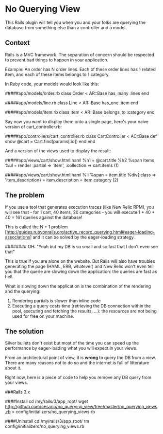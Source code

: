 No Querying View
================

This Rails plugin will tell you when you and your folks are querying the
database from something else than a controller and a model.

Context
-------

Rails is a MVC framework. The separation of concern should be respected
to prevent bad things to happen in your application.

Example: An order has N order lines. Each of these order lines has 1
related item, and each of these items belongs to 1 category.

In Ruby code, your models would look like this:

#####app/models/order.rb
    class Order < AR::Base
      has_many :lines
    end


#####app/models/line.rb
    class Line < AR::Base
      has_one :item
    end


#####app/models/item.rb
    class Item < AR::Base
      belongs_to :category
    end


Say now you want to display them onto a single page, here's your
naive version of cart_controller.rb:

#####app/controllers/cart_controller.rb
    class CartController < AC::Base
      def show
        @cart = Cart.find(params[:id])
      end
    end

And a version of the views used to display the result:

#####app/views/cart/show.html.haml
    %h1
      = @cart.title
    %h2
      %span Items
      %ul
        = render :partial => 'item', :collection => cart.items (1)

#####app/views/cart/show.html.haml
    %li
      %span
        = item.title
      %div{:class => 'item_description}
        = item.description
        = item.category (2)

The problem
-----------

If you use a tool that generates execution traces (like New Relic RPM),
you will see that - for 1 cart, 40 items, 20 categories - you will
execute 1 * 40 * 40 = 161 queries against the database!

This is called the N + 1 problem [http://guides.rubyonrails.org/active_record_querying.html#eager-loading-associations] and it can be solved by the eager-loading strategy.

######## OH: "Yeah but my DB is so small and so fast that I don't even see that"

This is true if you are alone on the website. But Rails will also have
troubles generating the page (HAML, ERB, whatever) and New Relic won't
even tell you that the querie are slowing down the application: the
queries are fast as hell.

What is slowing down the application is the combination of the
rendering and the querying:
  1. Rendering partials is slower than inline code
  2. Executing a query costs time (retrieving the DB connection within
     the pool, executing and fetching the results, ...): the resources
     are not being used for free on your machine.

The solution
------------

Silver bullets don't exist but most of the time you can speed up the
performance by eager-loading what you will expect in your views.

From an architectural point of view, it is **wrong** to query the DB
from a view. There are many reasons not to do so and the internet is
full of litterature about it.

Right now, here is a piece of code to help you remove any DB query from your
views.

###Rails 3.x

####Install
    cd /my/rails/3/app_root/
    wget http://github.com/cesario/no_querying_view/tree/master/no_querying_views.rb > config/initializers/no_querying_views.rb

####Uninstall
    cd /my/rails/3/app_root/
    rm config/initializers/no_querying_views.rb
